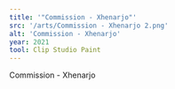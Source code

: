 ```yaml
---
title: '"Commission - Xhenarjo"'
src: '/arts/Commission - Xhenarjo 2.png'
alt: 'Commission - Xhenarjo'
year: 2021
tool: Clip Studio Paint
---
```


Commission - Xhenarjo
